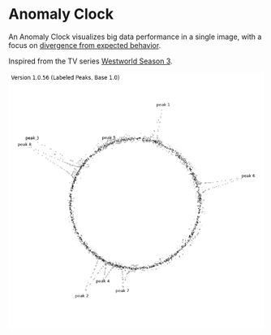 # Anomaly Clock

An Anomaly Clock visualizes big data performance in a single image, with a focus on [divergence from expected behavior](https://www.cbr.com/westworld-season-3-divergence-graphics-serac-watch/).

Inspired from the TV series [Westworld Season 3](https://en.wikipedia.org/wiki/Westworld_season_3).

![Anomaly Clock Sample](Source/anomaly-clock-1.0.56.png)
